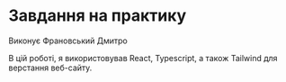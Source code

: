 # Завдання на практику

Виконує Франовський Дмитро

В цій роботі, я використовував React, Typescript, а також Tailwind для верстання веб-сайту.
